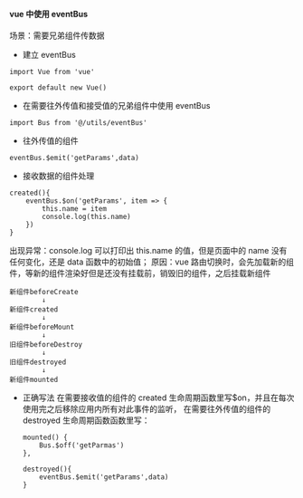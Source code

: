 #### vue 中使用 eventBus

场景：需要兄弟组件传数据

-   建立 eventBus

```
import Vue from 'vue'

export default new Vue()

```

-   在需要往外传值和接受值的兄弟组件中使用 eventBus

```
import Bus from '@/utils/eventBus'
```

-   往外传值的组件

```
eventBus.$emit('getParams',data)
```

-   接收数据的组件处理

```
created(){
    eventBus.$on('getParams', item => {
        this.name = item
        console.log(this.name)
    })
}

```

出现异常：console.log 可以打印出 this.name 的值，但是页面中的 name 没有任何变化，还是 data 函数中的初始值；
原因：vue 路由切换时，会先加载新的组件，等新的组件渲染好但是还没有挂载前，销毁旧的组件，之后挂载新组件

```
新组件beforeCreate
        ↓
新组件created
        ↓
新组件beforeMount
        ↓
旧组件beforeDestroy
        ↓
旧组件destroyed
        ↓
新组件mounted
```

-   正确写法
    在需要接收值的组件的 created 生命周期函数里写\$on，并且在每次使用完之后移除应用内所有对此事件的监听， 在需要往外传值的组件的 destroyed 生命周期函数函数里写：
    ```
    mounted() {
        Bus.$off('getParmas')
    },
    ```
    ```
    destroyed(){
        eventBus.$emit('getParams',data)
    }
    ```
